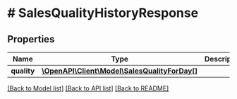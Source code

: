 # # SalesQualityHistoryResponse

## Properties

Name | Type | Description | Notes
------------ | ------------- | ------------- | -------------
**quality** | [**\OpenAPI\Client\Model\SalesQualityForDay[]**](SalesQualityForDay.md) |  |

[[Back to Model list]](../../README.md#models) [[Back to API list]](../../README.md#endpoints) [[Back to README]](../../README.md)
